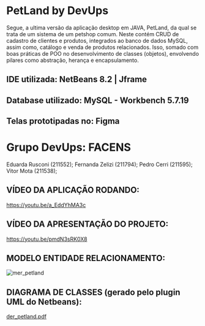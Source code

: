 # PetLand by DevUps 

Segue, a ultima versão da aplicação desktop em JAVA, PetLand, da qual se trata de um sistema de um petshop comum. Neste contém CRUD de cadastro de clientes e produtos, integrados ao banco de dados MySQL, assim como, catálogo e venda de produtos relacionados. Isso, somado com boas práticas de POO no desenvolvimento de classes (objetos), envolvendo pilares como abstração, herança e encapsulamento. 

## IDE utilizada: NetBeans 8.2 | Jframe
## Database utilizado: MySQL - Workbench 5.7.19
## Telas prototipadas no: Figma


# Grupo DevUps: FACENS
Eduarda Rusconi (211552);
Fernanda Zelizi (211794);
Pedro Cerri     (211595);
Vitor Mota      (211538);


## VÍDEO DA APLICAÇÃO RODANDO:
https://youtu.be/a_EddYhMA3c

## VÍDEO DA APRESENTAÇÃO DO PROJETO:
https://youtu.be/pmdN3sRK0X8



## MODELO ENTIDADE RELACIONAMENTO:
![mer_petland](https://user-images.githubusercontent.com/103219334/173469667-4ca95e57-75ed-4725-8fad-4ba2e46e0867.png)


## DIAGRAMA DE CLASSES (gerado pelo plugin UML do Netbeans):
[der_petland.pdf](https://github.com/vitormota03/petland1_DEVUP/files/8894594/der_petland.pdf)







